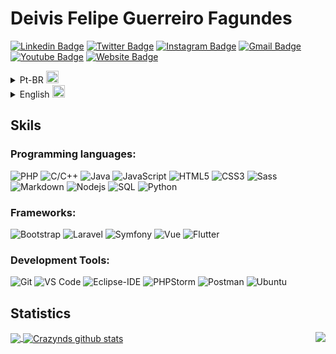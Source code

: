<!--
**DeivisFelipe/DeivisFelipe** is a ✨ _special_ ✨ repository because its `README.md` (this file) appears on your GitHub profile.

Here are some ideas to get you started:

- 🔭 I’m currently working on ...
- 🌱 I’m currently learning ...
- 👯 I’m looking to collaborate on ...
- 🤔 I’m looking for help with ...
- 💬 Ask me about ...
- 📫 How to reach me: ...
- 😄 Pronouns: ...
- ⚡ Fun fact: ...
-->

# Deivis Felipe Guerreiro Fagundes

[![Linkedin Badge](https://img.shields.io/badge/-Linkedin-blue?style=flat&logo=Linkedin&logoColor=white&link=https://www.linkedin.com/in/deivis-felipe-guerreiro/)](https://www.linkedin.com/in/deivis-felipe-guerreiro/)
[![Twitter Badge](https://img.shields.io/badge/-@DeivisFelipe01-1ca0f1?style=flat&labelColor=1ca0f1&logo=twitter&logoColor=white&link=https://twitter.com/DeivisFelipe01)](https://twitter.com/DeivisFelipe01)
[![Instagram Badge](https://img.shields.io/badge/-@deivis_felipe-e4405f?style=flat&labelColor=e4405f&logo=instagram&logoColor=white&link=https://www.instagram.com/deivis_felipe&utm_content=48o322o)](https://www.instagram.com/invites/contact/?i=1owgvdpv6220f&utm_content=48o322o)
[![Gmail Badge](https://img.shields.io/badge/-Email-c14438?style=flat&logo=Gmail&logoColor=white&link=mailto:deivis.guerreiro@gmail.com)](mailto:deivis.guerreiro@gmail.com)
[![Youtube Badge](https://img.shields.io/badge/-Youtube-F75E25?style=flat&logo=youtube&logoColor=white&link=https://www.youtube.com/channel/UCAdLxWaxmRof9B4RVZZcYXg)](https://www.youtube.com/channel/UCAdLxWaxmRof9B4RVZZcYXg)
[![Website Badge](https://img.shields.io/badge/-backboneweb.com.br-47CCCC?style=flat&logo=Google-Chrome&logoColor=white&link=https://backboneweb.com.br/)](https://backboneweb.com.br/)


<details>
  <summary>Pt-BR <img width="20" src="https://flagicons.lipis.dev/flags/4x3/br.svg"></summary>
  
## <img width="45" alt="about" src="https://raw.github.com/elizarov/elizarov/master/about.png"> Sobre

<img align="right" width="300" src="https://clubedosgeeks.com.br/wp-content/uploads/2016/01/quando_compila.gif" />

## Sou estudante de Ciência da Computação - UFSM e um programador PHP 😅

- 👨‍💻 Atualmente trabalho para Pjfit como desenvolvedor full-stack PHP/Symfony. 🖥️
- 📚 Estudo diariamente programação, inglês e italiano.
- 💪🏼 No meu tempo livre gravo videos e desenvolvo meu ERP.
- ⚡ Trabalho também como cientista de dados para um projeto do SUS. 

</details>

<details>
  <summary>English <img width="20" src="https://flagicons.lipis.dev/flags/4x3/us.svg"></summary>

## <img width="45" alt="about" src="https://raw.github.com/elizarov/elizarov/master/about.png"> About Me

<img align="right" width="300" src="https://i.giphy.com/media/dfkXw8NbkkxsQ/giphy.gif" />

## I'm a Computer Science student - UFSM and I am a PHP programmer 😅

- 👨‍💻 Currently works for Pjfit as a full-stack PHP/Symfony developer. 🖥️
- 📚 I study programming, English and Italian daily.
- 💪🏼 In free time I record videos for my Youtube Channel and I develop my ERP.
- ⚡ I'm also working as data science for a SUS project.

  
</details>

## **Skils**

### Programming languages:

![PHP](https://img.shields.io/badge/-PHP-8993be?style=flat-square&logo=php&logoColor=ffffff)
![C/C++](http://img.shields.io/badge/-C/C++-FFA420?style=flat-square&logo=c&logoColor=ffffff)
![Java](http://img.shields.io/badge/-Java-D0A384?style=flat-square&logo=java&logoColor=ffffff)
![JavaScript](https://img.shields.io/badge/-JavaScript-%23F7DF1C?style=flat-square&logo=javascript&logoColor=000000&labelColor=%23F7DF1C&color=%23FFCE5A)
![HTML5](https://img.shields.io/badge/-HTML5-%23E44D27?style=flat-square&logo=html5&logoColor=ffffff)
![CSS3](https://img.shields.io/badge/-CSS3-%231572B6?style=flat-square&logo=css3)
![Sass](https://img.shields.io/badge/-Sass-%23CC6699?style=flat-square&logo=sass&logoColor=ffffff)
![Markdown](https://img.shields.io/badge/-Markdown-000000?style=flat-square&logo=markdown)
![Nodejs](https://img.shields.io/badge/-Nodejs-339933?style=flat-square&logo=Node.js&logoColor=ffffff)
![SQL](https://img.shields.io/badge/-Sql-CC2927?style=flat-square&logo=microsoft-sql-server&logoColor=ffffff)
![Python](https://img.shields.io/badge/-Python-EEC900?style=flat-square&logo=Python&logoColor=ffffff)

### Frameworks:

![Bootstrap](https://img.shields.io/badge/-Bootstrap-563D7C?style=flat-square&logo=Bootstrap)
![Laravel](https://img.shields.io/badge/-Laravel-606E8C?style=flat-square&logo=php&logoColor=ffffff)
![Symfony](https://img.shields.io/badge/-Symfony-4C9141?style=flat-square&logo=php&logoColor=ffffff)
![Vue](https://img.shields.io/badge/-Vue-41B883?style=flat-square&logo=javascript&logoColor=ffffff)
![Flutter](https://img.shields.io/badge/-Flutter-2D572C?style=flat-square&logo=flutter&logoColor=ffffff)


### Development Tools:

![Git](https://img.shields.io/badge/-Git-%23F05032?style=flat-square&logo=git&logoColor=%23ffffff)
![VS Code](http://img.shields.io/badge/-VS%20Code-007ACC?style=flat-square&logo=visual-studio-code&logoColor=ffffff)
![Eclipse-IDE](http://img.shields.io/badge/-Eclipse-2C2255?style=flat-square&logo=eclipse&logoColor=ffffff)
![PHPStorm](http://img.shields.io/badge/-PHPStorm-CF3476?style=flat-square&logo=php&logoColor=ffffff)
![Postman](http://img.shields.io/badge/-Postman-F3DA0B?style=flat-square&logo=postman&logoColor=000000&labelColor=%23F7DF1C)
![Ubuntu](http://img.shields.io/badge/-Ubuntu-6D3F5B?style=flat-square&logo=ubuntu&logoColor=ffffff)

## **Statistics**

<a href="https://github.com/DeivisFelipe">
  <img align="center" src="https://github-readme-stats.vercel.app/api/top-langs/?username=DeivisFelipe&theme=tokyonight&hide_langs_below=1&hide=jupyter%20notebook&langs_count=7&layout=compact" />
</a>

<a href="https://github.com/DeivisFelipe">
 <img align="center" src="https://github-readme-stats.vercel.app/api?username=DeivisFelipe&show_icons=true&theme=tokyonight&line_height=27&count_private=true" alt="Crazynds github stats"/>
</a>

<img align="right" src="http://estruyf-github.azurewebsites.net/api/VisitorHit?user=DeivisFelipe"/>

